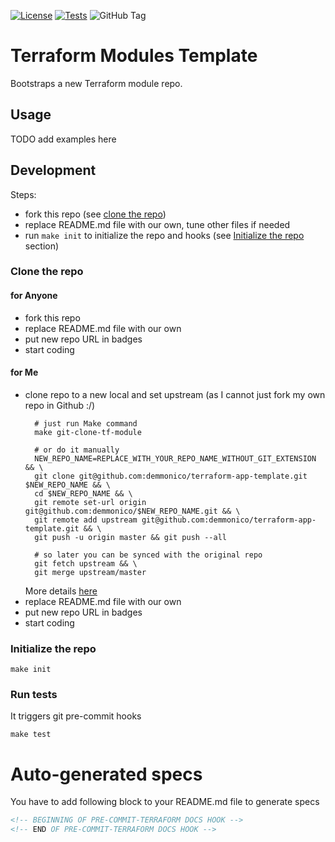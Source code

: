 [![License](https://img.shields.io/github/license/demmonico/terraform-app-template)](LICENSE)
[![Tests](https://github.com/demmonico/terraform-app-template/actions/workflows/tests.yml/badge.svg)](https://github.com/demmonico/terraform-app-template/actions/workflows/tests.yml)
![GitHub Tag](https://img.shields.io/github/v/tag/demmonico/terraform-app-template)

# Terraform Modules Template

Bootstraps a new Terraform module repo.

## Usage

TODO add examples here

## Development

Steps:
- fork this repo (see [clone the repo](#clone-the-repo))
- replace README.md file with our own, tune other files if needed
- run `make init` to initialize the repo and hooks (see [Initialize the repo](#initialize-the-repo) section)

### Clone the repo

#### for Anyone

- fork this repo
- replace README.md file with our own
- put new repo URL in badges
- start coding

#### for Me

- clone repo to a new local and set upstream (as I cannot just fork my own repo in Github :/)
  ```shell
    # just run Make command
    make git-clone-tf-module
    
    # or do it manually
    NEW_REPO_NAME=REPLACE_WITH_YOUR_REPO_NAME_WITHOUT_GIT_EXTENSION && \
    git clone git@github.com:demmonico/terraform-app-template.git $NEW_REPO_NAME && \
    cd $NEW_REPO_NAME && \
    git remote set-url origin git@github.com:demmonico/$NEW_REPO_NAME.git && \
    git remote add upstream git@github.com:demmonico/terraform-app-template.git && \
    git push -u origin master && git push --all
    
    # so later you can be synced with the original repo
    git fetch upstream && \
    git merge upstream/master
  ```
  More details [here](https://stackoverflow.com/a/10966784/8148333)
- replace README.md file with our own
- put new repo URL in badges
- start coding

### Initialize the repo

```shell
make init
```


### Run tests

It triggers git pre-commit hooks

```shell
make test
```


# Auto-generated specs

You have to add following block to your README.md file to generate specs
```md
<!-- BEGINNING OF PRE-COMMIT-TERRAFORM DOCS HOOK -->
<!-- END OF PRE-COMMIT-TERRAFORM DOCS HOOK -->
```
